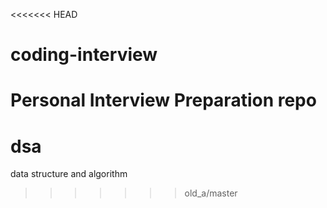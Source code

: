 <<<<<<< HEAD
# coding-interview
Personal Interview Preparation repo
=======
# dsa
data structure and algorithm
>>>>>>> old_a/master
